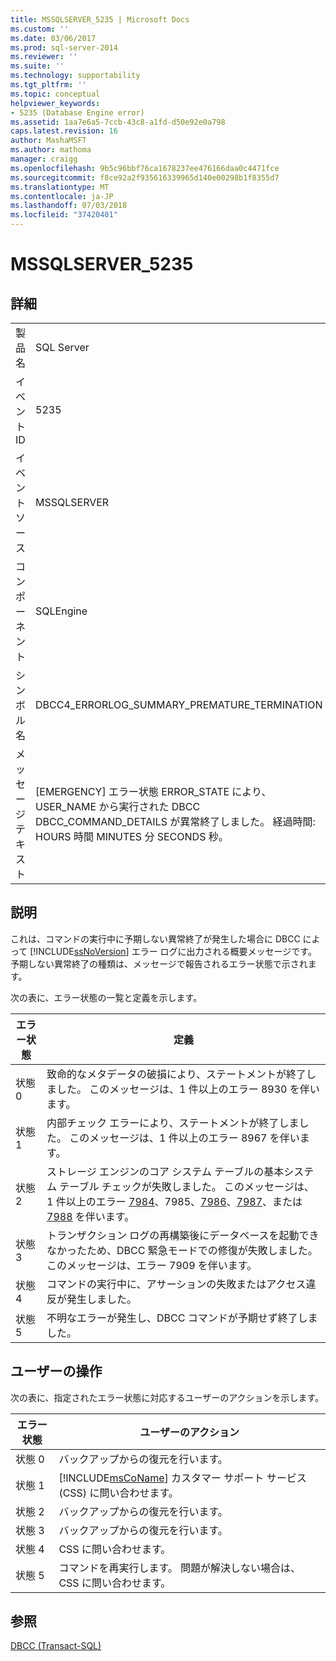 ```yaml
---
title: MSSQLSERVER_5235 | Microsoft Docs
ms.custom: ''
ms.date: 03/06/2017
ms.prod: sql-server-2014
ms.reviewer: ''
ms.suite: ''
ms.technology: supportability
ms.tgt_pltfrm: ''
ms.topic: conceptual
helpviewer_keywords:
- 5235 (Database Engine error)
ms.assetid: 1aa7e6a5-7ccb-43c8-a1fd-d50e92e0a798
caps.latest.revision: 16
author: MashaMSFT
ms.author: mathoma
manager: craigg
ms.openlocfilehash: 9b5c96bbf76ca1678237ee476166daa0c4471fce
ms.sourcegitcommit: f8ce92a2f935616339965d140e00298b1f8355d7
ms.translationtype: MT
ms.contentlocale: ja-JP
ms.lasthandoff: 07/03/2018
ms.locfileid: "37420401"
---
```

# <a name="mssqlserver5235"></a>MSSQLSERVER_5235
    
## <a name="details"></a>詳細  
  
|||  
|-|-|  
|製品名|SQL Server|  
|イベント ID|5235|  
|イベント ソース|MSSQLSERVER|  
|コンポーネント|SQLEngine|  
|シンボル名|DBCC4_ERRORLOG_SUMMARY_PREMATURE_TERMINATION|  
|メッセージ テキスト|[EMERGENCY] エラー状態 ERROR_STATE により、USER_NAME から実行された DBCC DBCC_COMMAND_DETAILS が異常終了しました。 経過時間: HOURS 時間 MINUTES 分 SECONDS 秒。|  
  
## <a name="explanation"></a>説明  
 これは、コマンドの実行中に予期しない異常終了が発生した場合に DBCC によって [!INCLUDE[ssNoVersion](../../includes/ssnoversion-md.md)] エラー ログに出力される概要メッセージです。 予期しない異常終了の種類は、メッセージで報告されるエラー状態で示されます。  
  
 次の表に、エラー状態の一覧と定義を示します。  
  
|エラー状態|定義|  
|-----------------|----------------|  
|状態 0|致命的なメタデータの破損により、ステートメントが終了しました。 このメッセージは、1 件以上のエラー 8930 を伴います。|  
|状態 1|内部チェック エラーにより、ステートメントが終了しました。 このメッセージは、1 件以上のエラー 8967 を伴います。|  
|状態 2|ストレージ エンジンのコア システム テーブルの基本システム テーブル チェックが失敗しました。 このメッセージは、1 件以上のエラー [7984](mssqlserver-7984-database-engine-error.md)、7985、[7986](mssqlserver-7986-database-engine-error.md)、[7987](mssqlserver-7987-database-engine-error.md)、または [7988](mssqlserver-7988-database-engine-error.md) を伴います。|  
|状態 3|トランザクション ログの再構築後にデータベースを起動できなかったため、DBCC 緊急モードでの修復が失敗しました。 このメッセージは、エラー 7909 を伴います。|  
|状態 4|コマンドの実行中に、アサーションの失敗またはアクセス違反が発生しました。|  
|状態 5|不明なエラーが発生し、DBCC コマンドが予期せず終了しました。|  
  
## <a name="user-action"></a>ユーザーの操作  
 次の表に、指定されたエラー状態に対応するユーザーのアクションを示します。  
  
|エラー状態|ユーザーのアクション|  
|-----------------|-----------------|  
|状態 0|バックアップからの復元を行います。|  
|状態 1|[!INCLUDE[msCoName](../../includes/msconame-md.md)] カスタマー サポート サービス (CSS) に問い合わせます。|  
|状態 2|バックアップからの復元を行います。|  
|状態 3|バックアップからの復元を行います。|  
|状態 4|CSS に問い合わせます。|  
|状態 5|コマンドを再実行します。 問題が解決しない場合は、CSS に問い合わせます。|  
  
## <a name="see-also"></a>参照  
 [DBCC &#40;Transact-SQL&#41;](/sql/t-sql/database-console-commands/dbcc-transact-sql)  
  
  
